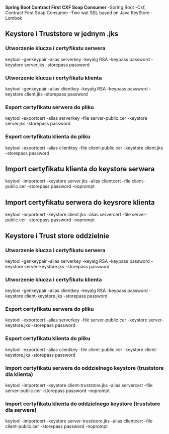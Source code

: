 **Spring Boot Contract First CXF Soap Consumer**
-Spring Boot
-Cxf, Contract First Soap Consumer
-Two wat SSL based on Java KeyStore
-Lombok

## Keystore i Truststore w jednym .jks
### Utworzenie klucza i certyfikatu serwera
keytool -genkeypair -alias serverkey -keyalg RSA -keypass password -keystore server.jks -storepass password
### Utworzenie klucza i certyfikatu klienta
keytool -genkeypair -alias clientkey -keyalg RSA -keypass password -keystore client.jks -storepass password
### Export certyfikatu serwera do pliku
keytool -exportcert -alias serverkey -file server-public.cer -keystore server.jks -storepass password
### Export certyfikatu klienta do pliku
keytool -exportcert -alias clientkey -file client-public.cer -keystore client.jks -storepass password
## Import certyfikatu klienta do keystore serwera
keytool -importcert -keystore server.jks -alias clientcert -file client-public.cer -storepass password -noprompt
## Import certyfikatu serwera do keysrore klienta
keytool -importcert -keystore client.jks -alias servercert -file server-public.cer -storepass password -noprompt

## Keystore i Trust store oddzielnie
### Utworzenie klucza i certyfikatu serwera
keytool -genkeypair -alias serverkey -keyalg RSA -keypass password -keystore server-keystore.jks -storepass password
### Utworzenie klucza i certyfikatu klienta
keytool -genkeypair -alias clientkey -keyalg RSA -keypass password -keystore client-keystore.jks -storepass password
### Export certyfikatu serwera do pliku
keytool -exportcert -alias serverkey -file server-public.cer -keystore server-keystore.jks -storepass password
### Export certyfikatu klienta do pliku
keytool -exportcert -alias clientkey -file client-public.cer -keystore client-keystore.jks -storepass password
### Import certyfikatu serwera do oddzielnego keystore (truststore dla klienta)
keytool -importcert -keystore client-truststore.jks -alias servercert -file server-public.cer -storepass password -noprompt
### Import certyfikatu klienta do oddzielnego keystore (truststore dla serwera)
keytool -importcert -keystore server-truststore.jks -alias clientcert -file client-public.cer -storepass password -noprompt


